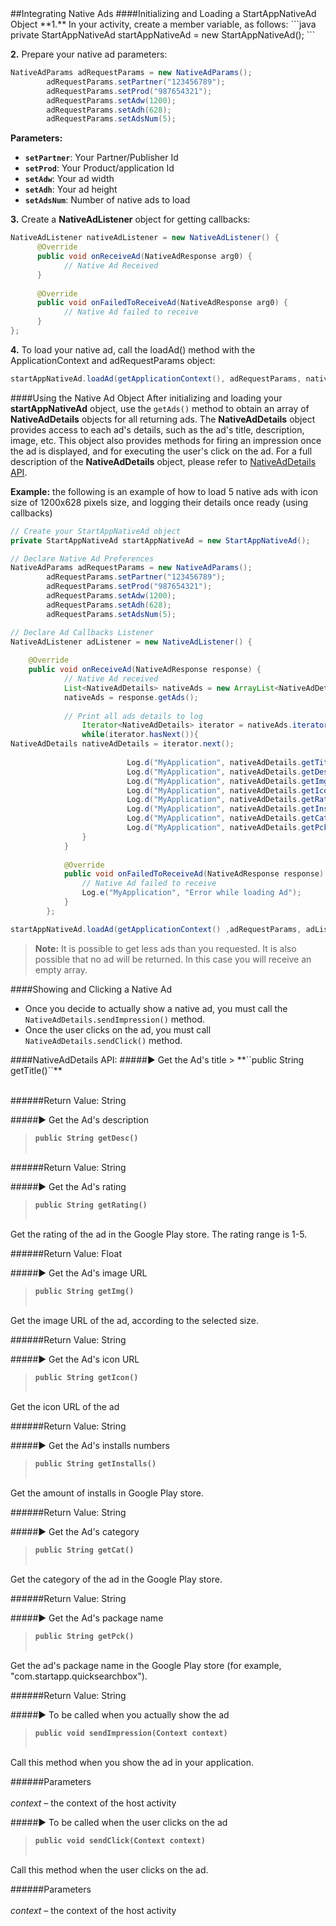 <a name="using-native-ads" />
##Integrating Native Ads
####Initializing and Loading a StartAppNativeAd Object
**1.** In your activity, create a member variable, as follows:
```java
private StartAppNativeAd startAppNativeAd = new StartAppNativeAd();
```

**2.** Prepare your native ad parameters:
```java
NativeAdParams adRequestParams = new NativeAdParams();
		adRequestParams.setPartner("123456789");
		adRequestParams.setProd("987654321");
		adRequestParams.setAdw(1200);
		adRequestParams.setAdh(628);
		adRequestParams.setAdsNum(5);
```

**Parameters:**
+ **``setPartner``**: Your Partner/Publisher Id
+ **``setProd``**: Your Product/application Id
+ **``setAdw``**: Your ad width
+ **``setAdh``**: Your ad height
+ **``setAdsNum``**: Number of native ads to load

**3.** Create a **NativeAdListener** object for getting callbacks:
```java
NativeAdListener nativeAdListener = new NativeAdListener() {
	  @Override
	  public void onReceiveAd(NativeAdResponse arg0) {
			// Native Ad Received
	  }
	  
	  @Override
	  public void onFailedToReceiveAd(NativeAdResponse arg0) {
			// Native Ad failed to receive
	  }
};
```

**4.** To load your native ad, call the loadAd() method with the ApplicationContext and adRequestParams object:
```java
startAppNativeAd.loadAd(getApplicationContext(), adRequestParams, nativeAdListener);
```


####Using the Native Ad Object
After initializing and  loading your  **startAppNativeAd** object, use the ``getAds()`` method to obtain an array of **NativeAdDetails** objects for all returning ads. The **NativeAdDetails** object provides access to each ad's details, such as the ad's title, description, image, etc.  This object also provides methods for firing an impression once the ad is displayed, and for executing the user's click on the ad. For a full description of the **NativeAdDetails** object, please refer to [NativeAdDetails API](#NativeAdDetailsAPI).

**Example:** the following is an example of how to load 5 native ads with icon size of 1200x628 pixels size, and logging their details once ready (using callbacks)

```java
// Create your StartAppNativeAd object
private StartAppNativeAd startAppNativeAd = new StartAppNativeAd();

// Declare Native Ad Preferences
NativeAdParams adRequestParams = new NativeAdParams();
		adRequestParams.setPartner("123456789");
		adRequestParams.setProd("987654321");
		adRequestParams.setAdw(1200);
		adRequestParams.setAdh(628);
		adRequestParams.setAdsNum(5);

// Declare Ad Callbacks Listener
NativeAdListener adListener = new NativeAdListener() {
			
	@Override	
	public void onReceiveAd(NativeAdResponse response) {			
			// Native Ad received
			List<NativeAdDetails> nativeAds = new ArrayList<NativeAdDetails>();
			nativeAds = response.getAds();
				
			// Print all ads details to log
	            Iterator<NativeAdDetails> iterator = nativeAds.iterator();
	            while(iterator.hasNext()){
NativeAdDetails nativeAdDetails = iterator.next();
                     
                          Log.d("MyApplication", nativeAdDetails.getTitle());
                          Log.d("MyApplication", nativeAdDetails.getDesc());
                          Log.d("MyApplication", nativeAdDetails.getImg());
                          Log.d("MyApplication", nativeAdDetails.getIcon());
                          Log.d("MyApplication", nativeAdDetails.getRate().toString());
                          Log.d("MyApplication", nativeAdDetails.getInstalls());
                          Log.d("MyApplication", nativeAdDetails.getCat());
                          Log.d("MyApplication", nativeAdDetails.getPck());	                				  					  
	            }
			}
			
			@Override
			public void onFailedToReceiveAd(NativeAdResponse response) {
				// Native Ad failed to receive
	            Log.e("MyApplication", "Error while loading Ad");
			}
		};

startAppNativeAd.loadAd(getApplicationContext() ,adRequestParams, adListener);
```

> **Note:** It is possible to get less ads than you requested. It is also possible that no ad will be returned. In this case you will receive an empty array.

####Showing and Clicking a Native Ad
+ Once you decide to actually show a native ad, you must call the ``NativeAdDetails.sendImpression()`` method.
+ Once the user clicks on the ad, you must call ``NativeAdDetails.sendClick()`` method.


<a name="NativeAdDetailsAPI" />
####NativeAdDetails API:
#####► Get the Ad's title
> **``public String getTitle()``**<br></br>

######Return Value: String

#####► Get the Ad's description
> **``public String getDesc()``**<br></br>

######Return Value: String

#####► Get the Ad's rating
> **``public String getRating()``**<br></br>

Get the rating of the ad in the Google Play store. The rating range is 1-5.

######Return Value: Float

#####► Get the Ad's image URL
> **``public String getImg()``**<br></br>

Get the image URL of the ad, according to the selected size.

######Return Value: String

#####► Get the Ad's icon URL
> **``public String getIcon()``**<br></br>

Get the icon URL of the ad

######Return Value: String


#####► Get the Ad's installs numbers
> **``public String getInstalls()``**<br></br>

Get the amount of installs in Google Play store.

######Return Value: String


#####► Get the Ad's category
> **``public String getCat()``**<br></br>

Get the category of the ad in the Google Play store.

######Return Value: String

#####► Get the Ad's package name
> **``public String getPck()``**<br></br>

Get the ad's package name in the Google Play store (for example, "com.startapp.quicksearchbox").

######Return Value: String

#####► To be called when you actually show the ad 
> **``public void sendImpression(Context context)``**<br></br>

Call this method when you show the ad in your application. 

######Parameters<br></br>
*context* – the context of the host activity

#####► To be called when the user clicks on the ad
> **``public void sendClick(Context context)``**<br></br>

Call this method when the user clicks on the ad.  

######Parameters<br></br>
*context* – the context of the host activity
